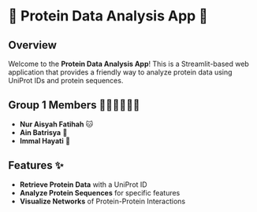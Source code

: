 # 🌟 Protein Data Analysis App 🌟

## Overview
Welcome to the **Protein Data Analysis App**! This is a Streamlit-based web application that provides a friendly way to analyze protein data using UniProt IDs and protein sequences.

## Group 1 Members 🧑‍💻👩‍💻👨‍💻
- **Nur Aisyah Fatihah** 🐱
- **Ain Batrisya** 🦄
- **Immal Hayati** 🐼

## Features ✨
- **Retrieve Protein Data** with a UniProt ID
- **Analyze Protein Sequences** for specific features
- **Visualize Networks** of Protein-Protein Interactions

